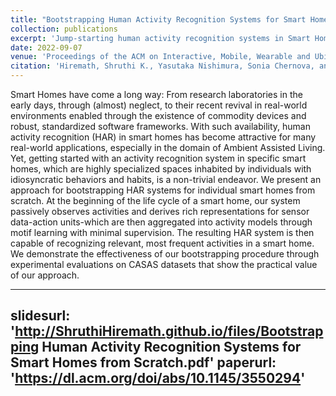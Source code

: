 ```yaml
---
title: "Bootstrapping Human Activity Recognition Systems for Smart Homes from Scratch"
collection: publications
excerpt: 'Jump-starting human activity recognition systems in Smart Homes'
date: 2022-09-07
venue: 'Proceedings of the ACM on Interactive, Mobile, Wearable and Ubiquitous Technologies'
citation: 'Hiremath, Shruthi K., Yasutaka Nishimura, Sonia Chernova, and Thomas Plötz. "Bootstrapping human activity recognition systems for smart homes from scratch." Proceedings of the ACM on Interactive, Mobile, Wearable and Ubiquitous Technologies 6, no. 3 (2022): 1-27.'
---
```


Smart Homes have come a long way: From research laboratories in the early days, through (almost) neglect, to their recent revival in real-world environments enabled through the existence of commodity devices and robust, standardized software frameworks. With such availability, human activity recognition (HAR) in smart homes has become attractive for many real-world applications, especially in the domain of Ambient Assisted Living. Yet, getting started with an activity recognition system in specific smart homes, which are highly specialized spaces inhabited by individuals with idiosyncratic behaviors and habits, is a non-trivial endeavor. We present an approach for bootstrapping HAR systems for individual smart homes from scratch. At the beginning of the life cycle of a smart home, our system passively observes activities and derives rich representations for sensor data-action units-which are then aggregated into activity models through motif learning with minimal supervision. The resulting HAR system is then capable of recognizing relevant, most frequent activities in a smart home. We demonstrate the effectiveness of our bootstrapping procedure through experimental evaluations on CASAS datasets that show the practical value of our approach.

---
slidesurl: 'http://ShruthiHiremath.github.io/files/Bootstrapping Human Activity Recognition Systems for Smart Homes from Scratch.pdf'
paperurl: 'https://dl.acm.org/doi/abs/10.1145/3550294'
---
